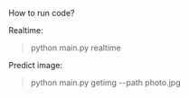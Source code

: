 How to run code?

Realtime: 
> python main.py realtime

Predict image:
> python main.py getimg --path photo.jpg